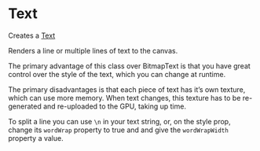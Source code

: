 # Text

Creates a [Text](https://pixijs.download/release/docs/PIXI.Text.html)

Renders a line or multiple lines of text to the canvas.

The primary advantage of this class over BitmapText is that you have great control over the style of the text, which you can change at runtime.

The primary disadvantages is that each piece of text has it’s own texture, which can use more memory. When text changes, this texture has to be re-generated and re-uploaded to the GPU, taking up time.

To split a line you can use `\n` in your text string, or, on the style prop, change its `wordWrap` property to true and and give the `wordWrapWidth` property a value.
